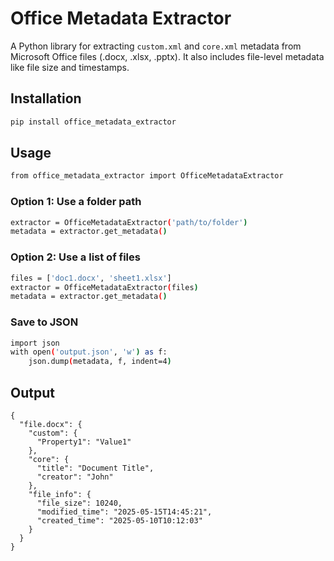 # Office Metadata Extractor

A Python library for extracting `custom.xml` and `core.xml` metadata from Microsoft Office files (.docx, .xlsx, .pptx). It also includes file-level metadata like file size and timestamps.

## Installation

```bash
pip install office_metadata_extractor
```

## Usage
```bash
from office_metadata_extractor import OfficeMetadataExtractor
```

### Option 1: Use a folder path
```bash
extractor = OfficeMetadataExtractor('path/to/folder')
metadata = extractor.get_metadata()
```

### Option 2: Use a list of files
```bash
files = ['doc1.docx', 'sheet1.xlsx']
extractor = OfficeMetadataExtractor(files)
metadata = extractor.get_metadata()
```

### Save to JSON
```bash
import json
with open('output.json', 'w') as f:
    json.dump(metadata, f, indent=4)
```

## Output
```
{
  "file.docx": {
    "custom": {
      "Property1": "Value1"
    },
    "core": {
      "title": "Document Title",
      "creator": "John"
    },
    "file_info": {
      "file_size": 10240,
      "modified_time": "2025-05-15T14:45:21",
      "created_time": "2025-05-10T10:12:03"
    }
  }
}
```
